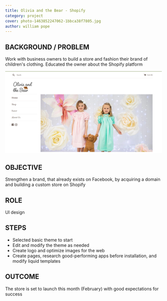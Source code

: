 ```yaml
---
title: Olivia and the Bear - Shopify
category: project
cover: photo-1463852247062-1bbca38f7805.jpg
author: william pope
---
```


## BACKGROUND / PROBLEM
Work with business owners to build a store and fashion their brand of children's clothing. Educated the owner about the Shopify platform

![unsplash.com](./oliviaandbear.jpg)

## OBJECTIVE
Strengthen a brand, that already exists on Facebook, by acquiring a domain and building a custom store on Shopify

## ROLE
UI design

## STEPS
<ul class="li-style">
<li>Selected basic theme to start</li>
<li>Edit and modify the theme as needed</li>
<li>Create logo and optimize images for the web</li>
<li>Create pages, research good-performing apps before installation, and modify liquid templates</li>
</ul>

## OUTCOME
The store is set to launch this month (February) with good expectations for success
